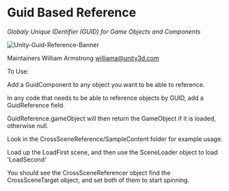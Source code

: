 # Guid Based Reference

_Globaly Unique IDentifier (GUID) for Game Objects and Components_

![Unity-Guid-Reference-Banner](https://github.com/EmreDogann/unity-guid-reference/assets/48212096/61bd886e-487e-451d-a88d-8f75af2c573e)

Maintainers
William Armstrong williama@unity3d.com

To Use:

Add a GuidComponent to any object you want to be able to reference.

In any code that needs to be able to reference objects by GUID, add a GuidReference field.

GuidReference.gameObject will then return the GameObject if it is loaded, otherwise null.

Look in the CrossSceneReference/SampleContent folder for example usage.

Load up the LoadFirst scene, and then use the SceneLoader object to load 'LoadSecond'

You should see the CrossSceneReferencer object find the CrossSceneTarget object, and set both of them to start spinning.

